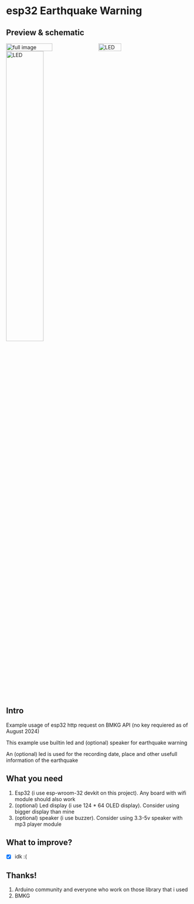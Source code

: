 # esp32 Earthquake Warning
## Preview & schematic
<div style="display: flex;">
  <img src="https://github.com/user-attachments/assets/b1457896-1189-4bb4-b5ef-d626a371a4e0" alt="full image" width="50%">
  <img src="https://github.com/user-attachments/assets/bfb2ec00-e055-4c95-961e-87a22a2a8128" alt="LED" width="35%">
</div>
<img src="https://github.com/user-attachments/assets/6769e262-8ef3-479b-a241-9025d38b095b" alt="LED" width="45%">

## Intro
Example usage of esp32 http request on BMKG API (no key requiered as of August 2024)

This example use builtin led and (optional) speaker for earthquake warning

An (optional) led is used for the recording date, place and other usefull information of the earthquake


## What you need
1. Esp32 (i use esp-wroom-32 devkit on this project). Any board with wifi module should also work
2. (optional) Led display (i use 124 * 64 OLED display). Consider using bigger display than mine
3. (optional) speaker (i use buzzer). Consider using 3.3-5v speaker with mp3 player module

## What to improve?
- [X] idk :(

## Thanks!
1. Arduino community and everyone who work on those library that i used
2. BMKG
